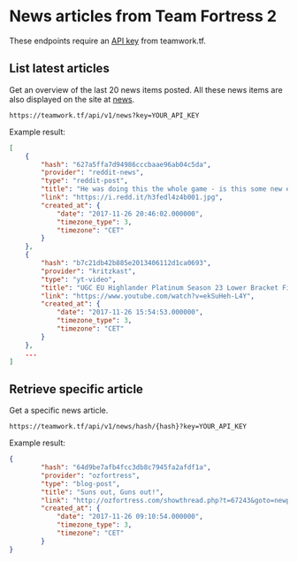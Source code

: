 # News articles from Team Fortress 2

These endpoints require an [API key](https://github.com/teamworktf/website_api) from teamwork.tf.

## List latest articles

Get an overview of the last 20 news items posted. All these news items are also displayed on the site at [news](https://teamwork.tf/news).

```
https://teamwork.tf/api/v1/news?key=YOUR_API_KEY
```

Example result:
```json
[
    {
        "hash": "627a5ffa7d94986cccbaae96ab04c5da",
        "provider": "reddit-news",
        "type": "reddit-post",
        "title": "He was doing this the whole game - is this some new exploit?",
        "link": "https://i.redd.it/h3fedl4z4b001.jpg",
        "created_at": {
            "date": "2017-11-26 20:46:02.000000",
            "timezone_type": 3,
            "timezone": "CET"
        }
    },
    {
        "hash": "b7c21db42b885e2013406112d1ca0693",
        "provider": "kritzkast",
        "type": "yt-video",
        "title": "UGC EU Highlander Platinum Season 23 Lower Bracket Finals",
        "link": "https://www.youtube.com/watch?v=ekSuHeh-L4Y",
        "created_at": {
            "date": "2017-11-26 15:54:53.000000",
            "timezone_type": 3,
            "timezone": "CET"
        }
    },
    ...
]
```

## Retrieve specific article

Get a specific news article.

```
https://teamwork.tf/api/v1/news/hash/{hash}?key=YOUR_API_KEY
```

Example result:
```json
{
        "hash": "64d9be7afb4fcc3db8c7945fa2afdf1a",
        "provider": "ozfortress",
        "type": "blog-post",
        "title": "Suns out, Guns out!",
        "link": "http://ozfortress.com/showthread.php?t=67243&goto=newpost",
        "created_at": {
            "date": "2017-11-26 09:10:54.000000",
            "timezone_type": 3,
            "timezone": "CET"
        }
}
```
